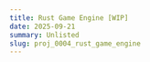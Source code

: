 ```yaml
---
title: Rust Game Engine [WIP]
date: 2025-09-21
summary: Unlisted
slug: proj_0004_rust_game_engine
---
```

